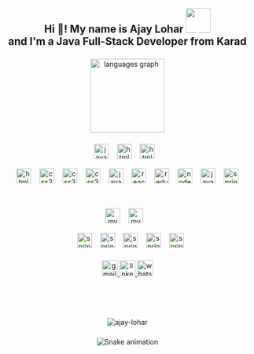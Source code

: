 <h2 align="center">Hi 👋! My name is Ajay Lohar <img src="https://media.giphy.com/media/QTfX9Ejfra3ZmNxh6B/source.gif" width="50"></br> and  I'm a Java Full-Stack Developer from Karad </h2>

###

<div align="center">
  <img src="https://github-readme-stats.vercel.app/api/top-langs?username=ajay-lohar&locale=en&hide_title=false&layout=compact&card_width=320&langs_count=5&theme=dracula&hide_border=false&order=2" height="150" alt="languages graph"  />
</div>

###

<div align="center">
  
  
   <img src="https://cdn.jsdelivr.net/gh/devicons/devicon/icons/java/java-original.svg" height="30" alt="java logo"  />
  <img width="9" />

  <img src="https://cdn.jsdelivr.net/gh/devicons/devicon/icons/php/php-original.svg" height="30" alt="html5 logo"  />
  <img width="9" />
  <img src="https://cdn.worldvectorlogo.com/logos/python-5.svg" height="30" alt="html5 logo"  />
  <img width="9" />
  </br></br>
  <img src="https://cdn.jsdelivr.net/gh/devicons/devicon/icons/html5/html5-original.svg" height="30" alt="html5 logo"  />
  <img width="9" />
  <img src="https://cdn.jsdelivr.net/gh/devicons/devicon/icons/css3/css3-original.svg" height="30" alt="css3 logo"  />
  <img width="9" />

   <img src="https://upload.wikimedia.org/wikipedia/commons/b/b2/Bootstrap_logo.svg" height="30" alt="css3 logo"  />
  <img width="9" />
   <img src="https://icon.icepanel.io/Technology/svg/Tailwind-CSS.svg" height="30" alt="css3 logo"  />
  <img width="9" />
  <img src="https://cdn.jsdelivr.net/gh/devicons/devicon/icons/javascript/javascript-original.svg" height="30" alt="javascript logo"  />
  <img width="9" />
  <img src="https://cdn.jsdelivr.net/gh/devicons/devicon/icons/react/react-original.svg" height="30" alt="react logo"  />
  <img width="9" />
  <img src="https://cdn.jsdelivr.net/gh/devicons/devicon/icons/redux/redux-original.svg" height="30" alt="redux logo"  />
  <img width="9" />
  <img src="https://cdn.jsdelivr.net/gh/devicons/devicon/icons/nodejs/nodejs-original.svg" height="30" alt="nodejs logo"  />
  <img width="9" />
 
  
  <img src="https://vectorwiki.com/images/gPR02__hibernate.svg" height="30" alt="java logo"  />
  <img width="9" />
 
  <img src="https://cdn.jsdelivr.net/gh/devicons/devicon/icons/spring/spring-original.svg" height="30" alt="spring logo"  />

  
 </br></br>
  <img src="https://cdn.jsdelivr.net/gh/devicons/devicon/icons/mysql/mysql-original.svg" height="30" alt="mysql logo"  />
  <img width="9" />
   <img src="https://www.svgviewer.dev/static-svgs/34566/mongodb.svg" height="30" alt="mysql logo"  />
  <img width="9" />
 </br></br>
  <img width="9" />
  <img src="https://upload.wikimedia.org/wikipedia/commons/9/9a/Visual_Studio_Code_1.35_icon.svg" height="30" alt="spring logo"  />
   <img width="9" />
  <img src="https://upload.wikimedia.org/wikipedia/commons/9/9c/IntelliJ_IDEA_Icon.svg" height="30" alt="spring logo"  />
   <img width="9" />
   <img src="https://icon.icepanel.io/Technology/svg/Vite.js.svg" height="30" alt="spring logo"  />
   <img width="9" />
  <img src="https://icon.icepanel.io/Technology/svg/DBeaver.svg" height="30" alt="spring logo"  />
   <img width="9" />
  <img src="https://www.svgviewer.dev/static-svgs/14366/postman-icon.svg" height="30" alt="spring logo"  />
 
</div>

###

<div align="center">
  <a href="mailto:loharajay998@gmail.com" target="_blank">
    <img src="https://img.shields.io/static/v1?message=Gmail&logo=gmail&label=&color=D14836&logoColor=white&labelColor=&style=for-the-badge" height="32" alt="gmail logo"  />
  </a>
  <a href="https://www.linkedin.com/in/ajaylohar/" target="_blank">
    <img src="https://img.shields.io/static/v1?message=LinkedIn&logo=linkedin&label=&color=0077B5&logoColor=white&labelColor=&style=for-the-badge" height="32" alt="linkedin logo"  />
  </a>
  <a href="https://wa.me/7798832017" target="_blank">
    <img src="https://img.shields.io/static/v1?message=Whatsapp&logo=whatsapp&label=&color=25D366&logoColor=white&labelColor=&style=for-the-badge" height="32" alt="whatsapp logo"  />
  </a>
  
</div>
</br></br></br></br>
<p align="center"> <img src="https://komarev.com/ghpvc/?username=ajay-lohar&label=Profile%20views&color=0e75b6&style=flat" alt="ajay-lohar" /> </p>


###




<center><img src="https://profile-readme-generator.com/assets/snake.svg" alt="Snake animation" /></center>

